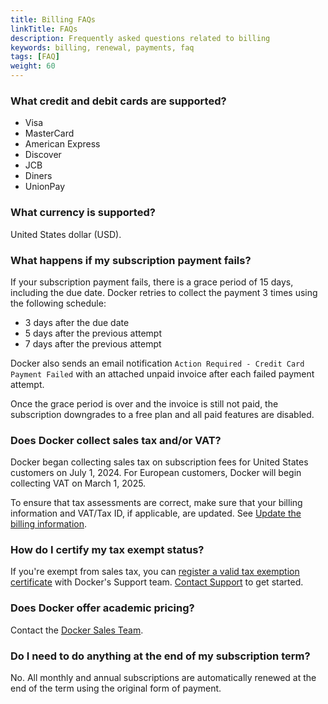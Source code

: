 ```yaml
---
title: Billing FAQs
linkTitle: FAQs
description: Frequently asked questions related to billing
keywords: billing, renewal, payments, faq
tags: [FAQ]
weight: 60
---
```


### What credit and debit cards are supported?

- Visa
- MasterCard
- American Express
- Discover
- JCB
- Diners
- UnionPay

### What currency is supported?

United States dollar (USD).

### What happens if my subscription payment fails?

If your subscription payment fails, there is a grace period of 15 days, including the due date. Docker retries to collect the payment 3 times using the following schedule:

- 3 days after the due date
- 5 days after the previous attempt
- 7 days after the previous attempt

Docker also sends an email notification `Action Required - Credit Card Payment Failed` with an attached unpaid invoice after each failed payment attempt.

Once the grace period is over and the invoice is still not paid, the subscription downgrades to a free plan and all paid features are disabled.

### Does Docker collect sales tax and/or VAT?

Docker began collecting sales tax on subscription fees for United States customers on July 1, 2024. For European customers, Docker will begin collecting VAT on March 1, 2025.

To ensure that tax assessments are correct, make sure that your billing information and VAT/Tax ID, if applicable, are updated. See [Update the billing information](/billing/details/).

### How do I certify my tax exempt status?

If you're exempt from sales tax, you can [register a valid tax exemption certificate](./tax-certificate.md) with Docker's Support team. [Contact Support](https://hub.docker.com/support/contact) to get started.

### Does Docker offer academic pricing?

Contact the [Docker Sales Team](https://www.docker.com/company/contact).

### Do I need to do anything at the end of my subscription term?

No. All monthly and annual subscriptions are automatically renewed at the end of the term using the original form of payment.
